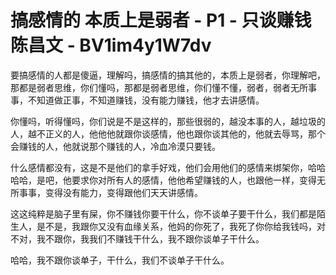 # 搞感情的 本质上是弱者 - P1 - 只谈赚钱陈昌文 - BV1im4y1W7dv

要搞感情的人都是傻逼，理解吗，搞感情的搞其他的，本质上是弱者，你理解吧，那都是弱者思维，你们懂吗，那都是弱者思维，你们懂不懂，弱者，弱者无所事事，不知道做正事，不知道赚钱，没有能力赚钱，他才去讲感情。

你懂吗，听得懂吗，你们说是不是这样的，那些很弱的，越没本事的人，越垃圾的人，越不正义的人，他他他就跟你谈感情，他也跟你谈其他的，他就去辱骂，那个会赚钱的人，他就说那个赚钱的人，冷血冷漠只要钱。

什么感情都没有，这是不是他们的拿手好戏，他们会用他们的感情来绑架你，哈哈哈哈，是吧，他要求你对所有人的感情，他他希望赚钱的人，也跟他一样，变得无所事事，变得没有能力，变得跟他们天天讲感情。

这这纯粹是脑子里有屎，你不赚钱你要干什么，你不谈单子要干什么，我们都是陌生人，是不是，我跟你又没有血缘关系，他妈的你死了，我死了你你给我钱吗，对不对，我不跟你，我我们不赚钱干什么，我不跟你谈单子干什么。

哈哈，我不跟你谈单子，干什么，我们不谈单子干什么。